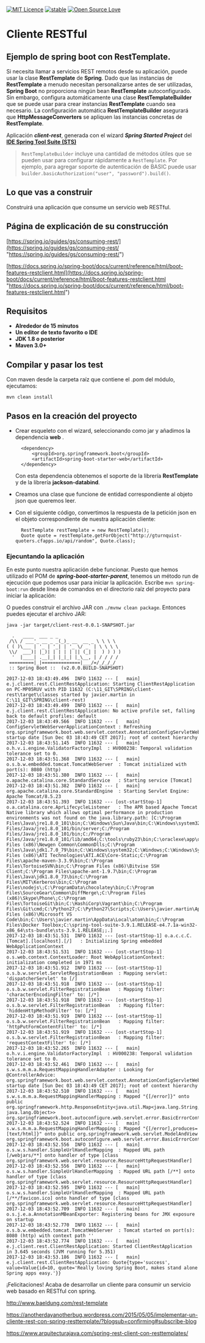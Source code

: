 [![MIT Licence](https://badges.frapsoft.com/os/mit/mit.svg?v=103)](https://opensource.org/licenses/mit-license.php)
[![stable](http://badges.github.io/stability-badges/dist/stable.svg)](http://github.com/badges/stability-badges)
[![Open Source Love](https://badges.frapsoft.com/os/v1/open-source.png?v=103)](https://github.com/ellerbrock/open-source-badge/)

# Cliente RESTful #
## Ejemplo de spring boot con RestTemplate. ##

Si necesita llamar a servicios REST remotos desde su aplicación, puede usar la clase **RestTemplate** de 
**Spring**. Dado que las instancias de **RestTemplate** a menudo necesitan personalizarse antes de ser utilizadas, **Spring Boot** no proporciona ningún bean **RestTemplate** autoconfigurado. Sin embargo, configura automáticamente una clase **RestTemplateBuilder** que se puede usar para crear instancias **RestTemplate** cuando sea necesario. La configuración automática **RestTemplateBuilder** asegurará que **HttpMessageConverters** se apliquen las instancias concretas de **RestTemplate**.



Aplicación ***client-rest***, generada con el wizard ***Spring Started Project*** del [**IDE Spring Tool Suite (STS)**](https://spring.io/tools "IDE Spring Tool Suite")




> `RestTemplateBuilder` incluye una cantidad de métodos útiles que se pueden usar para configurar rápidamente a `RestTemplate`. Por ejemplo, para agregar soporte de autenticación de BASIC puede usar `builder.basicAuthorization("user", "password").build()`.

## Lo que vas a construir ##

Construirá una aplicación que consume un servicio web RESTful.

## Página de explicación de su construcción ##

[https://spring.io/guides/gs/consuming-rest/](https://spring.io/guides/gs/consuming-rest/ "https://spring.io/guides/gs/consuming-rest/")

[https://docs.spring.io/spring-boot/docs/current/reference/html/boot-features-restclient.html](https://docs.spring.io/spring-boot/docs/current/reference/html/boot-features-restclient.html "https://docs.spring.io/spring-boot/docs/current/reference/html/boot-features-restclient.html")

## Requisitos ##

- **Alrededor de 15 minutos**
- **Un editor de texto favorito o IDE**
- **JDK 1.8 o posterior**
- **Maven 3.0+**

## Compilar y pasar los test ##

Con maven desde la carpeta raíz que contiene el .pom del módulo, ejecutamos:

    mvn clean install

## Pasos en la creación del proyecto ##

- Crear esqueleto con el wizard, seleccionando como jar y añadimos la dependencia **web** . 

		<dependency>
			<groupId>org.springframework.boot</groupId>
			<artifactId>spring-boot-starter-web</artifactId>
		</dependency>

	Con esta dependencia obtenemos el soporte de la librería **RestTemplate** y de la librería **jackson-databind**.

- Creamos una clase que funcione de entidad correspondiente al objeto json que queremos leer.

- Con el siguiente código, convertimos la respuesta de la petición json en el objeto correspondiente de nuestra aplicación cliente:

        RestTemplate restTemplate = new RestTemplate();
        Quote quote = restTemplate.getForObject("http://gturnquist-quoters.cfapps.io/api/random", Quote.class);

### Ejecuntando la aplicación ###

En este punto nuestra aplicación debe funcionar. Puesto que hemos utilizado el POM de ***spring-boot-starter-parent***, tenemos un método run de ejecución que podemos usar para iniciar la aplicación. Escribe `mvn spring-boot:run` desde línea de comandos en el directorio raíz del proyecto para iniciar la aplicación:

O puedes construir el archivo JAR con `./mvnw clean package`. Entonces puedes ejecutar el archivo JAR:

    java -jar target/client-rest-0.0.1-SNAPSHOT.jar
   
      .   ____  ___ _ _
     /\\ / ___'_ __ _ _(_)_ __  __ _ \ \ \ \
    ( ( )\___ | '_ | '_| | '_ \/ _` | \ \ \ \
     \\/  ___)| |_)| | | | | || (_| |  ) ) ) )
      '  |____| .__|_| |_|_| |_\__, | / / / /
     =========|_|==============|___/=/_/_/_/
     :: Spring Boot ::  (v2.0.0.BUILD-SNAPSHOT)
    
    2017-12-03 18:43:49.496  INFO 11632 --- [   main] e.j.client.rest.ClientRestApplication: Starting ClientRestApplication on PC-MP05RUV with PID 11632 (C:\11_GIT\SPRING\client-rest\target\classes started by javier.martin in C:\11_GIT\SPRING\client-rest)
    2017-12-03 18:43:49.499  INFO 11632 --- [   main] e.j.client.rest.ClientRestApplication: No active profile set, falling back to default profiles: default
    2017-12-03 18:43:49.566  INFO 11632 --- [   main] ConfigServletWebServerApplicationContext : Refreshing org.springframework.boot.web.servlet.context.AnnotationConfigServletWebServerApplicationContext@4facf68f: startup date [Sun Dec 03 18:43:49 CET 2017]; root of context hierarchy
    2017-12-03 18:43:51.145  INFO 11632 --- [   main] o.h.v.i.engine.ValidatorFactoryImpl  : HV000238: Temporal validation tolerance set to 0.
    2017-12-03 18:43:51.368  INFO 11632 --- [   main] o.s.b.w.embedded.tomcat.TomcatWebServer  : Tomcat initialized with port(s): 8080 (http)
    2017-12-03 18:43:51.380  INFO 11632 --- [   main] o.apache.catalina.core.StandardService   : Starting service [Tomcat]
    2017-12-03 18:43:51.382  INFO 11632 --- [   main] org.apache.catalina.core.StandardEngine  : Starting Servlet Engine: Apache Tomcat/8.5.23
    2017-12-03 18:43:51.393  INFO 11632 --- [ost-startStop-1] o.a.catalina.core.AprLifecycleListener   : The APR based Apache Tomcat Native library which allows optimal performance in production environments was not found on the java.library.path: [C:\Program Files\Java\jre1.8.0_101\bin;C:\Windows\Sun\Java\bin;C:\Windows\system32;C:\Windows;C:/Program Files/Java/jre1.8.0_101/bin/server;C:/Program Files/Java/jre1.8.0_101/bin;C:/Program Files/Java/jre1.8.0_101/lib/amd64;C:\tools\ruby23\bin;C:\oraclexe\app\oracle\product\11.2.0\server\bin;C:\ProgramData\Oracle\Java\javapath;C:\Program Files (x86)\Newgen Common\CommonDlls;C:\Program Files\Java\jdk1.7.0_79\bin;C:\Windows\system32;C:\Windows;C:\Windows\System32\Wbem;C:\Windows\System32\WindowsPowerShell\v1.0\;C:\Program Files (x86)\ATI Technologies\ATI.ACE\Core-Static;C:\Program Files\apache-maven-3.3.9\bin;C:\Program Files\TortoiseSVN\bin;C:\Program Files (x86)\Bitvise SSH Client;C:\Program Files\apache-ant-1.9.7\bin;C:\Program Files\Java\jdk1.8.0_73\bin;C:\Program Files\MIT\Kerberos\bin;C:\Program Files\nodejs\;C:\ProgramData\chocolatey\bin;C:\Program Files\SourceGear\Common\DiffMerge\;C:\Program Files (x86)\Skype\Phone\;C:\Program Files\TortoiseGit\bin;C:\HashiCorp\Vagrant\bin;C:\Program Files\Git\cmd;C:\Python27;C:\Python27\Scripts;C:\Users\javier.martin\AppData\Roaming\npm;C:\Program Files (x86)\Microsoft VS Code\bin;C:\Users\javier.martin\AppData\Local\atom\bin;C:\Program Files\Docker Toolbox;C:\spring-tool-suite-3.9.1.RELEASE-e4.7.1a-win32-x86_64\sts-bundle\sts-3.9.1.RELEASE;;.]
    2017-12-03 18:43:51.531  INFO 11632 --- [ost-startStop-1] o.a.c.c.C.[Tomcat].[localhost].[/]   : Initializing Spring embedded WebApplicationContext
    2017-12-03 18:43:51.531  INFO 11632 --- [ost-startStop-1] o.s.web.context.ContextLoader: Root WebApplicationContext: initialization completed in 1971 ms
    2017-12-03 18:43:51.912  INFO 11632 --- [ost-startStop-1] o.s.b.w.servlet.ServletRegistrationBean  : Mapping servlet: 'dispatcherServlet' to [/]
    2017-12-03 18:43:51.918  INFO 11632 --- [ost-startStop-1] o.s.b.w.servlet.FilterRegistrationBean   : Mapping filter: 'characterEncodingFilter' to: [/*]
    2017-12-03 18:43:51.918  INFO 11632 --- [ost-startStop-1] o.s.b.w.servlet.FilterRegistrationBean   : Mapping filter: 'hiddenHttpMethodFilter' to: [/*]
    2017-12-03 18:43:51.919  INFO 11632 --- [ost-startStop-1] o.s.b.w.servlet.FilterRegistrationBean   : Mapping filter: 'httpPutFormContentFilter' to: [/*]
    2017-12-03 18:43:51.919  INFO 11632 --- [ost-startStop-1] o.s.b.w.servlet.FilterRegistrationBean   : Mapping filter: 'requestContextFilter' to: [/*]
    2017-12-03 18:43:52.265  INFO 11632 --- [   main] o.h.v.i.engine.ValidatorFactoryImpl  : HV000238: Temporal validation tolerance set to 0.
    2017-12-03 18:43:52.461  INFO 11632 --- [   main] s.w.s.m.m.a.RequestMappingHandlerAdapter : Looking for @ControllerAdvice: org.springframework.boot.web.servlet.context.AnnotationConfigServletWebServerApplicationContext@4facf68f: startup date [Sun Dec 03 18:43:49 CET 2017]; root of context hierarchy
    2017-12-03 18:43:52.510  INFO 11632 --- [   main] s.w.s.m.m.a.RequestMappingHandlerMapping : Mapped "{[/error]}" onto public org.springframework.http.ResponseEntity<java.util.Map<java.lang.String, java.lang.Object>> org.springframework.boot.autoconfigure.web.servlet.error.BasicErrorController.error(javax.servlet.http.HttpServletRequest)
    2017-12-03 18:43:52.524  INFO 11632 --- [   main] s.w.s.m.m.a.RequestMappingHandlerMapping : Mapped "{[/error],produces=[text/html]}" onto public org.springframework.web.servlet.ModelAndView org.springframework.boot.autoconfigure.web.servlet.error.BasicErrorController.errorHtml(javax.servlet.http.HttpServletRequest,javax.servlet.http.HttpServletResponse)
    2017-12-03 18:43:52.556  INFO 11632 --- [   main] o.s.w.s.handler.SimpleUrlHandlerMapping  : Mapped URL path [/webjars/**] onto handler of type [class org.springframework.web.servlet.resource.ResourceHttpRequestHandler]
    2017-12-03 18:43:52.556  INFO 11632 --- [   main] o.s.w.s.handler.SimpleUrlHandlerMapping  : Mapped URL path [/**] onto handler of type [class org.springframework.web.servlet.resource.ResourceHttpRequestHandler]
    2017-12-03 18:43:52.595  INFO 11632 --- [   main] o.s.w.s.handler.SimpleUrlHandlerMapping  : Mapped URL path [/**/favicon.ico] onto handler of type [class org.springframework.web.servlet.resource.ResourceHttpRequestHandler]
    2017-12-03 18:43:52.709  INFO 11632 --- [   main] o.s.j.e.a.AnnotationMBeanExporter: Registering beans for JMX exposure on startup
    2017-12-03 18:43:52.770  INFO 11632 --- [   main] o.s.b.w.embedded.tomcat.TomcatWebServer  : Tomcat started on port(s): 8080 (http) with context path ''
    2017-12-03 18:43:52.774  INFO 11632 --- [   main] e.j.client.rest.ClientRestApplication: Started ClientRestApplication in 3.645 seconds (JVM running for 5.351)
    2017-12-03 18:43:53.186  INFO 11632 --- [   main] e.j.client.rest.ClientRestApplication: Quote{type='success', value=Value{id=10, quote='Really loving Spring Boot, makes stand alone Spring apps easy.'}}


¡Felicitaciones! Acaba de desarrollar un cliente para consumir un servicio web basado en RESTful con spring.




http://www.baeldung.com/rest-template

https://anotherdayanotherbug.wordpress.com/2015/05/05/implementar-un-cliente-rest-con-spring-resttemplate/?blogsub=confirming#subscribe-blog

https://www.arquitecturajava.com/spring-rest-client-con-resttemplates/
